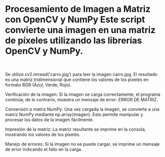 <h1>Procesamiento de Imagen a Matriz con OpenCV y NumPy
Este script convierte una imagen en una matriz de píxeles utilizando las librerías OpenCV y NumPy.</h1>
<br>


 Se utiliza cv2.imread('carro.jpg') para leer la imagen carro.jpg. El resultado es una matriz tridimensional que contiene los valores de los píxeles en formato BGR (Azul, Verde, Rojo).

Verificación de la imagen: Si la imagen se carga correctamente, el programa continúa; de lo contrario, muestra un mensaje de error: ERROR DE MATRIZ.

Conversión a matriz NumPy: Una vez cargada la imagen, se convierte a una matriz NumPy mediante np.array(imagen). Esto permite manipular y procesar los datos de la imagen fácilmente.

Impresión de la matriz: La matriz resultante se imprime en la consola, mostrando los valores de los píxeles.

Manejo de errores: Si la imagen no se puede cargar, se imprime un mensaje de error indicando el fallo en la carga.
